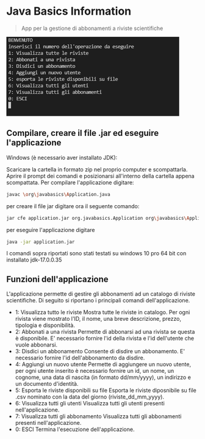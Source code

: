 # Java Basics Information
> App per la gestione di abbonamenti a riviste scientifiche

![](img/app.PNG)

## Compilare, creare il file .jar ed eseguire l'applicazione 

Windows (è necessario aver installato JDK):

Scaricare la cartella in formato zip nel proprio computer e scompattarla. 
Aprire il prompt dei comandi e posizionarsi all'interno della cartella appena scompattata.
Per compilare l'applicazione digitare:
```sh
javac \org\javabasics\Application.java
```
per creare il file jar digitare ora il seguente comando:
```sh
jar cfe application.jar org.javabasics.Application org\javabasics\Application.class org\javabasics\model\*.class  org\javabasics\service\*.class org\javabasics\controller\*.class org\javabasics\csv\*.csv
```
per eseguire l'applicazione digitare
```sh
java -jar application.jar
```
I comandi sopra riportati sono stati testati su windows 10 pro 64 bit con installato jdk-17.0.0.35

## Funzioni dell'applicazione

L'applicazione permette di gestire gli abbonamenti ad un catalogo di riviste scientifiche. Di seguito si riportano i principali comandi dell'applicazione.

* 1: Visualizza tutto le riviste
Mostra tutte le riviste in catalogo. Per ogni rivista viene mostrato l'ID, il nome, una breve descrizione, prezzo, tipologia e disponibilità.
* 2: Abbonati a una rivista
Permette di abbonarsi ad una rivista se questa è disponibile. E' necessario fornire l'id della rivista e l'id dell'utente che vuole abbonarsi.
* 3: Disdici un abbonamento
Consente di disdire un abbonamento. E' necessario fornire l'id dell'abbonamento da disdire.
* 4: Aggiungi un nuovo utente
Permette di aggiungere un nuovo utente, per ogni utente inserito è necessario fornire un id, un nome, un cognome, una data di nascita (in formato dd/mm/yyyy), un indirizzo e un documento d'identità.
* 5: Esporta le riviste disponibili su file
Esporta le riviste diposnibile su file .csv nominato con la data del giorno (riviste_dd_mm_yyyy).
* 6: Visualizza tutti gli utenti
Visualizza tutti gli utenti presenti nell'applicazione.
* 7: Visualizza tutti gli abbonamento
Visualizza tutti gli abbonamenti presenti nell'applicazione.
* 0: ESCI
Termina l'esecuzione dell'applicazione.
